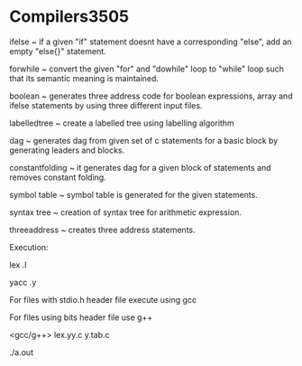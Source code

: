 # Compilers3505

ifelse ~ if a given "if" statement doesnt have a corresponding "else", add an empty "else{}" statement.

forwhile ~ convert the given "for" and "dowhile" loop to "while" loop such that its semantic meaning is maintained.

boolean ~ generates three address code for boolean expressions, array and ifelse statements by using three different input files.

labelledtree ~ create a labelled tree using labelling algorithm

dag ~ generates dag from given set of c statements for a basic block by generating leaders and blocks.

constantfolding ~ it generates dag for a given block of statements and removes constant folding.

symbol table ~ symbol table is generated for the given statements.

syntax tree ~ creation of syntax tree for arithmetic expression.

threeaddress ~ creates three address statements.



Execution:

lex <filename>.l
  
yacc <filename>.y
  
For files with stdio.h header file execute using gcc

For files using bits header file use g++

<gcc/g++> lex.yy.c y.tab.c

./a.out

